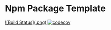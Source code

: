 # Npm Package Template

[![Build Status](<travis repository url>.png)](<travis repository url>)
[![codecov](https://codecov.io/gh/zepod/redux-observable-context/branch/master/graph/badge.svg)](https://codecov.io/gh/zepod/redux-observable-context)
